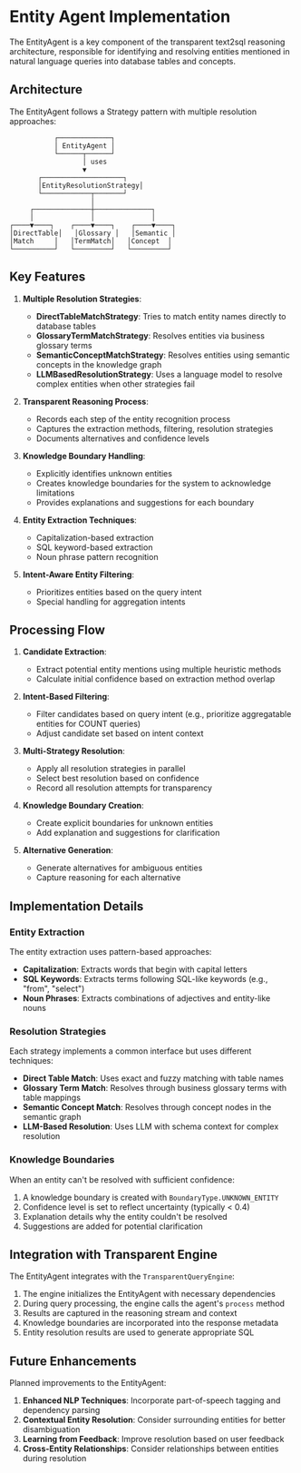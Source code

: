 # Entity Agent Implementation

The EntityAgent is a key component of the transparent text2sql reasoning architecture, responsible for identifying and resolving entities mentioned in natural language queries into database tables and concepts.

## Architecture

The EntityAgent follows a Strategy pattern with multiple resolution approaches:

```
           ┌─────────────┐
           │ EntityAgent │
           └──────┬──────┘
                  │ uses
                  ▼
       ┌────────────────────┐
       │EntityResolutionStrategy│
       └────────────┬───────┘
                    │
     ┌──────────────┼──────────────┐
     │              │              │
┌────▼────┐    ┌────▼────┐    ┌────▼────┐
│DirectTable│   │Glossary │   │Semantic │
│Match     │   │TermMatch│   │Concept  │
└──────────┘   └─────────┘   └─────────┘
```

## Key Features

1. **Multiple Resolution Strategies**:
   - **DirectTableMatchStrategy**: Tries to match entity names directly to database tables
   - **GlossaryTermMatchStrategy**: Resolves entities via business glossary terms
   - **SemanticConceptMatchStrategy**: Resolves entities using semantic concepts in the knowledge graph
   - **LLMBasedResolutionStrategy**: Uses a language model to resolve complex entities when other strategies fail

2. **Transparent Reasoning Process**:
   - Records each step of the entity recognition process
   - Captures the extraction methods, filtering, resolution strategies
   - Documents alternatives and confidence levels

3. **Knowledge Boundary Handling**:
   - Explicitly identifies unknown entities
   - Creates knowledge boundaries for the system to acknowledge limitations
   - Provides explanations and suggestions for each boundary

4. **Entity Extraction Techniques**:
   - Capitalization-based extraction
   - SQL keyword-based extraction
   - Noun phrase pattern recognition

5. **Intent-Aware Entity Filtering**:
   - Prioritizes entities based on the query intent
   - Special handling for aggregation intents

## Processing Flow

1. **Candidate Extraction**:
   - Extract potential entity mentions using multiple heuristic methods
   - Calculate initial confidence based on extraction method overlap

2. **Intent-Based Filtering**:
   - Filter candidates based on query intent (e.g., prioritize aggregatable entities for COUNT queries)
   - Adjust candidate set based on intent context

3. **Multi-Strategy Resolution**:
   - Apply all resolution strategies in parallel
   - Select best resolution based on confidence
   - Record all resolution attempts for transparency

4. **Knowledge Boundary Creation**:
   - Create explicit boundaries for unknown entities
   - Add explanation and suggestions for clarification

5. **Alternative Generation**:
   - Generate alternatives for ambiguous entities
   - Capture reasoning for each alternative

## Implementation Details

### Entity Extraction

The entity extraction uses pattern-based approaches:

- **Capitalization**: Extracts words that begin with capital letters
- **SQL Keywords**: Extracts terms following SQL-like keywords (e.g., "from", "select")
- **Noun Phrases**: Extracts combinations of adjectives and entity-like nouns

### Resolution Strategies

Each strategy implements a common interface but uses different techniques:

- **Direct Table Match**: Uses exact and fuzzy matching with table names
- **Glossary Term Match**: Resolves through business glossary terms with table mappings
- **Semantic Concept Match**: Resolves through concept nodes in the semantic graph
- **LLM-Based Resolution**: Uses LLM with schema context for complex resolution

### Knowledge Boundaries

When an entity can't be resolved with sufficient confidence:

1. A knowledge boundary is created with `BoundaryType.UNKNOWN_ENTITY`
2. Confidence level is set to reflect uncertainty (typically < 0.4)
3. Explanation details why the entity couldn't be resolved
4. Suggestions are added for potential clarification

## Integration with Transparent Engine

The EntityAgent integrates with the `TransparentQueryEngine`:

1. The engine initializes the EntityAgent with necessary dependencies
2. During query processing, the engine calls the agent's `process` method
3. Results are captured in the reasoning stream and context
4. Knowledge boundaries are incorporated into the response metadata
5. Entity resolution results are used to generate appropriate SQL

## Future Enhancements

Planned improvements to the EntityAgent:

1. **Enhanced NLP Techniques**: Incorporate part-of-speech tagging and dependency parsing
2. **Contextual Entity Resolution**: Consider surrounding entities for better disambiguation
3. **Learning from Feedback**: Improve resolution based on user feedback
4. **Cross-Entity Relationships**: Consider relationships between entities during resolution